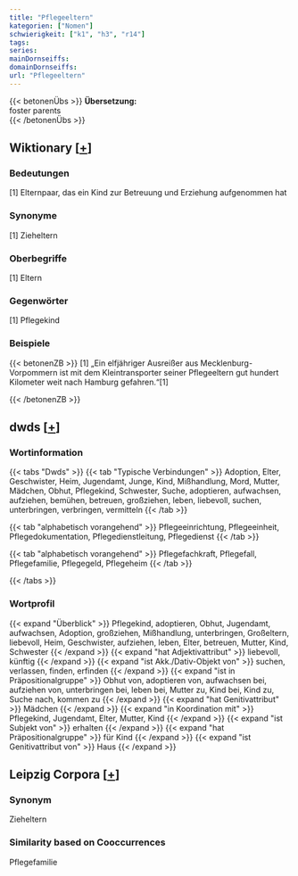 ```yaml
---
title: "Pflegeeltern"
kategorien: ["Nomen"]
schwierigkeit: ["k1", "h3", "r14"]
tags:
series:
mainDornseiffs:
domainDornseiffs:
url: "Pflegeeltern"
---
```


{{< betonenÜbs >}}
**Übersetzung:**  
foster parents  
{{< /betonenÜbs >}}

## Wiktionary [[+](https://de.wiktionary.org/wiki/Pflegeeltern)]

### Bedeutungen
[1] Elternpaar, das ein Kind zur Betreuung und Erziehung aufgenommen hat  

### Synonyme
[1] Zieheltern  

### Oberbegriffe
[1] Eltern  

### Gegenwörter
[1] Pflegekind  

### Beispiele
{{< betonenZB >}}
[1] „Ein elfjähriger Ausreißer aus Mecklenburg-Vorpommern ist mit dem Kleintransporter seiner Pflegeeltern gut hundert Kilometer weit nach Hamburg gefahren.“[1]  

{{< /betonenZB >}}


## dwds [[+](https://www.dwds.de/wb/Pflegeeltern)]

### Wortinformation
{{< tabs "Dwds" >}}
{{< tab "Typische Verbindungen" >}}
Adoption, Elter, Geschwister, Heim, Jugendamt, Junge, Kind, Mißhandlung, Mord, Mutter, Mädchen, Obhut, Pflegekind, Schwester, Suche, adoptieren, aufwachsen, aufziehen, bemühen, betreuen, großziehen, leben, liebevoll, suchen, unterbringen, verbringen, vermitteln
{{< /tab >}}

{{< tab "alphabetisch vorangehend" >}}
Pflegeeinrichtung, Pflegeeinheit, Pflegedokumentation, Pflegedienstleitung, Pflegedienst
{{< /tab >}}

{{< tab "alphabetisch vorangehend" >}}
Pflegefachkraft, Pflegefall, Pflegefamilie, Pflegegeld, Pflegeheim
{{< /tab >}}

{{< /tabs >}}

### Wortprofil
{{< expand "Überblick" >}} Pflegekind, adoptieren, Obhut, Jugendamt, aufwachsen, Adoption, großziehen, Mißhandlung, unterbringen, Großeltern, liebevoll, Heim, Geschwister, aufziehen, leben, Elter, betreuen, Mutter, Kind, Schwester {{< /expand >}}
{{< expand "hat Adjektivattribut" >}} liebevoll, künftig {{< /expand >}}
{{< expand "ist Akk./Dativ-Objekt von" >}} suchen, verlassen, finden, erfinden {{< /expand >}}
{{< expand "ist in Präpositionalgruppe" >}} Obhut von, adoptieren von, aufwachsen bei, aufziehen von, unterbringen bei, leben bei, Mutter zu, Kind bei, Kind zu, Suche nach, kommen zu {{< /expand >}}
{{< expand "hat Genitivattribut" >}} Mädchen {{< /expand >}}
{{< expand "in Koordination mit" >}} Pflegekind, Jugendamt, Elter, Mutter, Kind {{< /expand >}}
{{< expand "ist Subjekt von" >}} erhalten {{< /expand >}}
{{< expand "hat Präpositionalgruppe" >}} für Kind {{< /expand >}}
{{< expand "ist Genitivattribut von" >}} Haus {{< /expand >}}

## Leipzig Corpora [[+](https://corpora.uni-leipzig.de/en/res?word=Pflegeeltern&corpusId=deu_newscrawl-public_2018)]


### Synonym
Zieheltern


### Similarity based on Cooccurrences
Pflegefamilie

